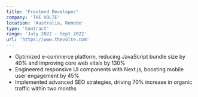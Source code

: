 ```yaml
---
title: 'Frontend Developer'
company: 'THE VOLTE'
location: 'Australia, Remote'
type: 'Contract'
range: 'July 2022 - Sept 2022'
url: 'https://www.thevolte.com'
---
```


- Optimized e-commerce platform, reducing JavaScript bundle size by 40% and improving core web vitals by 130%
- Engineered responsive UI components with Next.js, boosting mobile user engagement by 45%
- Implemented advanced SEO strategies, driving 70% increase in organic traffic within two months 